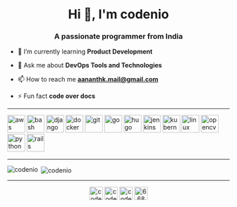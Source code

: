 <h1 align="center">Hi 👋, I'm codenio</h1>
<h3 align="center">A passionate programmer from India</h3>

- 🌱 I’m currently learning **Product Development**

- 💬 Ask me about **DevOps Tools and Technologies**

- 📫 How to reach me **aananthk.mail@gmail.com**

- ⚡ Fun fact **code over docs**

<hr>
<p align="left"><img src="https://devicons.github.io/devicon/devicon.git/icons/amazonwebservices/amazonwebservices-original-wordmark.svg" alt="aws" width="40" height="40"/> <img src="https://www.vectorlogo.zone/logos/gnu_bash/gnu_bash-icon.svg" alt="bash" width="40" height="40"/> <img src="https://devicons.github.io/devicon/devicon.git/icons/django/django-original.svg" alt="django" width="40" height="40"/> <img src="https://devicons.github.io/devicon/devicon.git/icons/docker/docker-original-wordmark.svg" alt="docker" width="40" height="40"/> <img src="https://www.vectorlogo.zone/logos/git-scm/git-scm-icon.svg" alt="git" width="40" height="40"/> <img src="https://devicons.github.io/devicon/devicon.git/icons/go/go-original.svg" alt="go" width="40" height="40"/> <img src="https://api.iconify.design/logos-hugo.svg" alt="hugo" width="40" height="40"/> <img src="https://www.vectorlogo.zone/logos/jenkins/jenkins-icon.svg" alt="jenkins" width="40" height="40"/> <img src="https://www.vectorlogo.zone/logos/kubernetes/kubernetes-icon.svg" alt="kubernetes" width="40" height="40"/> <img src="https://devicons.github.io/devicon/devicon.git/icons/linux/linux-original.svg" alt="linux" width="40" height="40"/> <img src="https://www.vectorlogo.zone/logos/opencv/opencv-icon.svg" alt="opencv" width="40" height="40"/> <img src="https://devicons.github.io/devicon/devicon.git/icons/python/python-original.svg" alt="python" width="40" height="40"/> <img src="https://devicons.github.io/devicon/devicon.git/icons/rails/rails-original-wordmark.svg" alt="rails" width="40" height="40"/></p>
<hr>
<p><img align="left" src="https://github-readme-stats.vercel.app/api/top-langs/?username=codenio&layout=compact&hide=html" alt="codenio" /></p>
<p>&nbsp;<img align="center" src="https://github-readme-stats.vercel.app/api?username=codenio&show_icons=true" alt="codenio" /></p>
<hr>
<p align="center"> 
<a href="https://dev.to/codenio" target="blank"><img align="center" src="https://cdn.jsdelivr.net/npm/simple-icons@3.0.1/icons/dev-dot-to.svg" alt="codenio" height="30" width="30" /></a>
<a href="https://twitter.com/codenios" target="blank"><img align="center" src="https://cdn.jsdelivr.net/npm/simple-icons@3.0.1/icons/twitter.svg" alt="codenios" height="30" width="30" /></a>
<a href="https://linkedin.com/in/codenio" target="blank"><img align="center" src="https://cdn.jsdelivr.net/npm/simple-icons@3.0.1/icons/linkedin.svg" alt="codenio" height="30" width="30" /></a>
<a href="https://stackoverflow.com/users/6680332" target="blank"><img align="center" src="https://cdn.jsdelivr.net/npm/simple-icons@3.0.1/icons/stackoverflow.svg" alt="6680332" height="30" width="30" /></a>
</p>

